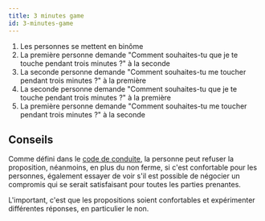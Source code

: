 ```yaml
---
title: 3 minutes game
id: 3-minutes-game
---
```


1. Les personnes se mettent en binôme
1. La première personne demande "Comment souhaites-tu que je te touche pendant trois minutes ?" à la seconde
1. La seconde personne demande "Comment souhaites-tu me toucher pendant trois minutes ?" à la première
1. La seconde personne demande "Comment souhaites-tu que je te touche pendant trois minutes ?" à la première
1. La première personne demande "Comment souhaites-tu me toucher pendant trois minutes ?" à la seconde

## Conseils

Comme défini dans le [code de conduite](/docs/ethical/code-of-conduct), la personne peut refuser la proposition, néanmoins, en plus du non ferme, si c'est confortable pour les personnes, également essayer de voir s'il est possible de négocier un compromis qui se serait satisfaisant pour toutes les parties prenantes.

L'important, c'est que les propositions soient confortables et expérimenter différentes réponses, en particulier le non.

